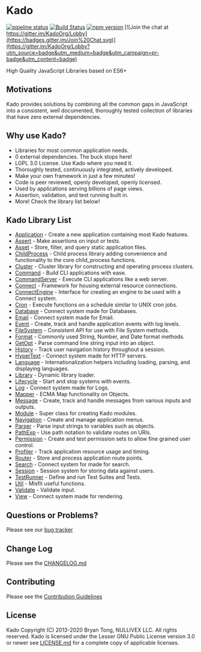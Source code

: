 # Kado
[![pipeline status](https://git.nullivex.com/kado/kado/badges/4.x/pipeline.svg)](https://git.nullivex.com/kado/kado/commits/4.x)
[![Build Status](https://travis-ci.org/KadoOrg/kado.svg?branch=master)](https://travis-ci.org/KadoOrg/kado)
[![npm version](https://badge.fury.io/js/kado.svg)](https://badge.fury.io/js/kado)
[![Join the chat at https://gitter.im/KadoOrg/Lobby](https://badges.gitter.im/Join%20Chat.svg)](https://gitter.im/KadoOrg/Lobby?utm_source=badge&utm_medium=badge&utm_campaign=pr-badge&utm_content=badge)

High Quality JavaScript Libraries based on ES6+

## Motivations

Kado provides solutions by combining all the common gaps in JavaScript into a
consistent, well documented, thoroughly tested collection of libraries that have
zero external dependencies.

## Why use Kado?

* Libraries for most common application needs.
* 0 external dependencies. The buck stops here!
* LGPL 3.0 License. Use Kado where you need it.
* Thoroughly tested, continuously integrated, actively developed.
* Make your own framework in just a few minutes!
* Code is peer reviewed, openly developed, openly licensed.
* Used by applications serving billions of page views.
* Assertion, validation, and test running built in.
* More! Check the library list below!

## Kado Library List

* [Application](./doc/Application.md) - Create a new application containing most
Kado features.
* [Assert](./doc/Assert.md) - Make assertions on input or tests.
* [Asset](./doc/Asset.md) - Store, filter, and query static application
files.
* [ChildProcess](./doc/ChildProcess.md) - Child process library adding convenience and
functionality to the core child_process functions.
* [Cluster](./doc/Cluster.md) - Cluster library for constructing and
operating process clusters.
* [Command](./doc/Command.md) - Build CLI applications with ease.
* [CommandServer](./doc/CommandServer.md) - Execute CLI applications like a
web server.
* [Connect](./doc/Connect.md) - Framework for housing external resource
connections.
* [ConnectEngine](./doc/ConnectEngine.md) - Interface for creating an engine
to be used with a Connect system.
* [Cron](./doc/Cron.md) - Execute functions on a schedule similar to UNIX
cron jobs.
* [Database](./doc/Database.md) - Connect system made for Databases.
* [Email](./doc/Email.md) - Connect system made for Email.
* [Event](./doc/Event.md) - Create, track and handle application events with
log levels.
* [FileSystem](./doc/FileSystem.md) - Consistent API for use with File System methods.
* [Format](./doc/Format.md) - Commonly used String, Number, and Date format
methods.
* [GetOpt](./doc/GetOpt.md) - Parse command line string input into an
object.
* [History](./doc/History.md) - Track user navigation history throughout
a session.
* [HyperText](./doc/HyperText.md) - Connect system made for HTTP servers.
* [Language](./doc/Language.md) - Internationalization helpers including
loading, parsing, and displaying languages.
* [Library](./doc/Library.md) - Dynamic library loader.
* [Lifecycle](./doc/Lifecycle.md) - Start and stop systems with events.
* [Log](./doc/Log.md) - Connect system made for Logs.
* [Mapper](./doc/Mapper.md) - ECMA Map functionality on Objects.
* [Message](./doc/Message.md) - Create, track and handle messages from
various inputs and outputs.
* [Module](./doc/Module.md) - Super class for creating Kado modules.
* [Navigation](./doc/Navigation.md) - Create and manage application menus.
* [Parser](./doc/Parser.md) - Parse input strings to variables such as objects.
* [PathExp](./doc/PathExp.md) - Use path notation to validate routes on URIs.
* [Permission](./doc/Permission.md) - Create and test permission sets to
allow fine grained user control.
* [Profiler](./doc/Profiler.md) - Track application resource usage and
timing.
* [Router](./doc/Router.md) - Store and process application route points.
* [Search](./doc/Search.md) - Connect system for made for search.
* [Session](./doc/Session.md) - Session system for storing data against users.
* [TestRunner](./doc/TestRunner.md) - Define and run Test Suites and Tests.
* [Util](./doc/Util.md) - Misfit useful functions.
* [Validate](./doc/Validate.md) - Validate input.
* [View](./doc/View.md) - Connect system made for rendering.

## Questions or Problems?

Please see our [bug tracker](https://git.nullivex.com/kado/kado/issues)

## Change Log

Please see the [CHANGELOG.md](./CHANGELOG.md)

## Contributing

Please see the [Contribution Guidelines](./CONTRIBUTING.md)

## License
Kado Copyright (C) 2013-2020 Bryan Tong, NULLIVEX LLC. All rights reserved. Kado
is licensed under the Lesser GNU Public License version 3.0 or newer see
[LICENSE.md](./LICENSE.md) for a complete copy of applicable licenses.
